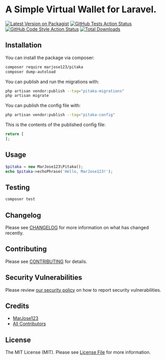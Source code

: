 # A Simple Virtual Wallet for Laravel.

[![Latest Version on Packagist](https://img.shields.io/packagist/v/marjose123/pitaka.svg?style=flat-square)](https://packagist.org/packages/marjose123/pitaka)
[![GitHub Tests Action Status](https://img.shields.io/github/actions/workflow/status/marjose123/pitaka/run-tests.yml?branch=main&label=tests&style=flat-square)](https://github.com/marjose123/pitaka/actions?query=workflow%3Arun-tests+branch%3Amain)
[![GitHub Code Style Action Status](https://img.shields.io/github/actions/workflow/status/marjose123/pitaka/fix-php-code-style-issues.yml?branch=main&label=code%20style&style=flat-square)](https://github.com/marjose123/pitaka/actions?query=workflow%3A"Fix+PHP+code+style+issues"+branch%3Amain)
[![Total Downloads](https://img.shields.io/packagist/dt/marjose123/pitaka.svg?style=flat-square)](https://packagist.org/packages/marjose123/pitaka)


## Installation

You can install the package via composer:

```bash
composer require marjose123/pitaka
composer dump-autoload
```

You can publish and run the migrations with:

```bash
php artisan vendor:publish --tag="pitaka-migrations"
php artisan migrate
```

You can publish the config file with:

```bash
php artisan vendor:publish --tag="pitaka-config"
```

This is the contents of the published config file:

```php
return [
];
```


## Usage

```php
$pitaka = new MarJose123\Pitaka();
echo $pitaka->echoPhrase('Hello, MarJose123!');
```

## Testing

```bash
composer test
```

## Changelog

Please see [CHANGELOG](CHANGELOG.md) for more information on what has changed recently.

## Contributing

Please see [CONTRIBUTING](CONTRIBUTING.md) for details.

## Security Vulnerabilities

Please review [our security policy](../../security/policy) on how to report security vulnerabilities.

## Credits

- [MarJose123](https://github.com/MarJose123)
- [All Contributors](../../contributors)

## License

The MIT License (MIT). Please see [License File](LICENSE.md) for more information.
